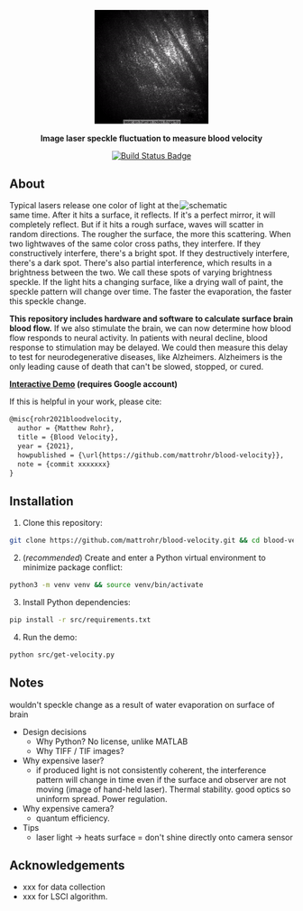 <p align="center">
<img width="40%" src="./docs/banner.gif" alt="animation of laser on different surfaces (mirror, rough surface, drying surface, brain)">
</p>

<p align="center">
<b>Image laser speckle fluctuation to measure blood velocity</b>
</p>

<p align="center">
<a href="https://github.com/mattrohr/blood-velocity/actions?query=workflow%3Abuild">
<img src="https://github.com/mattrohr/blood-velocity/workflows/build/badge.svg?branch=main" alt="Build Status Badge">
</a>
</p>

## About
<img align="right" width="40%" src="https://i.imgur.com/SB7GGU0.png"
alt="schematic">

Typical lasers release one color of light at the same time. After it hits a surface, it reflects. If it's a perfect mirror, it will completely reflect. But if it hits a rough surface, waves will scatter in random directions. The rougher the surface, the more this scattering. When two lightwaves of the same color cross paths, they interfere. If they constructively interfere, there's a bright spot. If they destructively interfere, there's a dark spot. There's also partial interference, which results in a brightness between the two. We call these spots of varying brightness speckle. If the light hits a changing surface, like a drying wall of paint, the speckle pattern will change over time. The faster the evaporation, the faster this speckle change.

**This repository includes hardware and software to calculate surface brain blood flow.** If we also stimulate the brain, we can now determine how blood flow responds to neural activity. In patients with neural decline, blood response to stimulation may be delayed. We could then measure this delay to test for neurodegenerative diseases, like Alzheimers. Alzheimers is the only leading cause of death that can't be slowed, stopped, or cured.

**[Interactive Demo](https://colab.research.google.com/drive/1G2ktAMNtDW-b2mzyYfHph33fFTgD5TY3?usp=sharing) (requires Google account)**

If this is helpful in your work, please cite:

    @misc{rohr2021bloodvelocity,
      author = {Matthew Rohr},
      title = {Blood Velocity},
      year = {2021},
      howpublished = {\url{https://github.com/mattrohr/blood-velocity}},
      note = {commit xxxxxxx}
    }

## Installation
1. Clone this repository:
```bash
git clone https://github.com/mattrohr/blood-velocity.git && cd blood-velocity/
```

2. (_recommended_) Create and enter a Python virtual environment to minimize package conflict:
```bash
python3 -m venv venv && source venv/bin/activate
```

3. Install Python dependencies:
```bash
pip install -r src/requirements.txt
```

4. Run the demo:
```bash
python src/get-velocity.py
```

## Notes
wouldn't speckle change as a result of water evaporation on surface of brain

- Design decisions
    - Why Python? No license, unlike MATLAB
    - Why TIFF / TIF images?
- Why expensive laser?
    - if produced light is not consistently coherent, the interference pattern will change in time even if the surface and observer are not moving (image of hand-held laser). Thermal stability. good optics so uninform spread. Power regulation.
- Why expensive camera?
    - quantum efficiency.
- Tips
    - laser light -> heats surface = don't shine directly onto camera sensor

## Acknowledgements
- xxx for data collection
- xxx for LSCI algorithm.